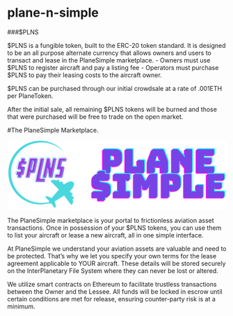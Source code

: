 # plane-n-simple

###$PLNS

$PLNS is a fungible token, built to the ERC-20 token standard. It is designed to be an all purpose alternate currency that allows owners and users to transact and lease in the PlaneSimple marketplace. 
	- Owners must use $PLNS to register aircraft and pay a listing fee
	- Operators must purchase $PLNS to pay their leasing costs to the aircraft owner.

$PLNS can be purchased through our initial crowdsale at a rate of .001ETH per PlaneToken. 

After the initial sale, all remaining $PLNS tokens will be burned and those that were purchased will be free to trade on the open market.

#The PlaneSimple Marketplace.

![plns_logo](/sandbox/front_end_dev/images/plane_simple_logo.png)

The PlaneSimple marketplace is your portal to frictionless aviation asset transactions. Once in possession of your $PLNS tokens, you can use them to list your aircraft or lease a new aircraft, all in one simple interface.

At PlaneSimple we understand your aviation assets are valuable and need to be protected. That’s why we let you specify your own terms for the lease agreement applicable to YOUR aircraft. These details will be stored securely on the InterPlanetary File System where they can never be lost or altered.

We utilize smart contracts on Ethereum to facilitate trustless transactions between the Owner and the Lessee. All funds will be locked in escrow until certain conditions are met for release, ensuring counter-party risk is at a minimum.
